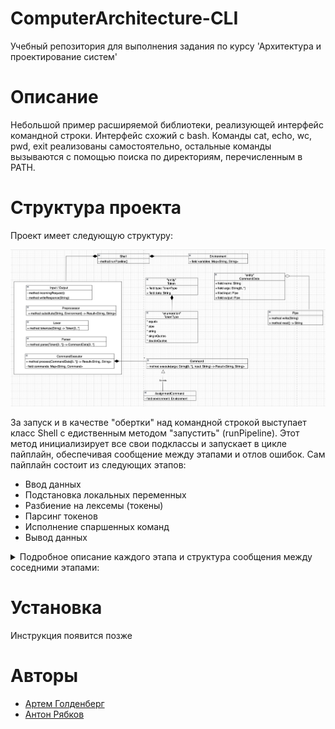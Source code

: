 # ComputerArchitecture-CLI
Учебный репозитория для выполнения задания по курсу 'Архитектура и проектирование систем'

# Описание
Небольшой пример расширяемой библиотеки, реализующей интерфейс командной строки. Интерфейс схожий с bash. Команды cat, echo, wc, pwd, exit реализованы самостоятельно, остальные команды вызываются с помощью поиска по директориям, перечисленным в PATH.

# Структура проекта
Проект имеет следующую структуру:

![alt text](/Diagrams/CLIArchitecture.png)

За запуск и в качествe "обертки" над командной строкой выступает класс Shell c едиственным методом "запустить" (runPipeline). Этот метод инициализирует все свои подклассы и запускает в цикле пайплайн, обеспечивая сообщение между этапами и отлов ошибок. Сам пайплайн состоит из следующих этапов:

* Ввод данных
* Подстановка локальных переменных
* Разбиение на лексемы (токены)
* Парсинг токенов
* Исполнение спаршенных команд
* Вывод данных

<details><summary>Подробное описание каждого этапа и структура сообщения между соседними этапами:</summary><br>
  <details open><summary>1. Ввод данных</summary><br>
    <p>
      Обеспечивается классом Input/Output, который разделяет ответственность так же и за вывод. За ввод данных отвечает метод incomingRequest, который возвращает прочитанную строку (одну).
    </p>
    <p>
      <b>Note</b>: Класс не разделен на два, так как IO может содержать в себе более сложную логику, общую и для ввода и для вывода данных. Например, вывод может осуществляться по ssh или сразу в udp-socket в переводом из bid-endian в little-endian... Подобные особенности предполагается инкапсулировать в один класс Input/Output, а не дублировать в каждом из классов Input и Output.
    </p>
  </details>
  <details open><summary>2. Подстановка локальных переменных</summary><br>
    <p>
      Обеспечивается классом Preprocessor, а конкретно его единственным методом substitute. Этот метод принимает строку из класса Input/Output, а так же представителя класса Environment, в котором хранятся все известные переменные. В соответствии с содержимым класса Environment, метод substitute подставляет все локальные переменные.
    </p>
    <p>
      Переменная в строке выглядит следующим образом: сначала символ '$', а потом без пробелов и символов '$' еще сколько-то символов, которые и считаются названием переменной. Если подстрока, начанающаяся с символа '$', окружена одинарными или двойными кавычками, то парсер не считает ее переменной и подстановка не производится. В ином случае Preprocessor будет считать такую подстроку переменной и в случае отсутствия ее в классе Environment, вернет обшибку (Result c текстом ошибки).
    </p>
    <p>
      <b>Note</b>: Данная процедура происходит до токенизации, чтобы, например, корректно определять одним токеном такие команды как $A$B, где A="p", B="wd".
    </p>
  </details>
  <details open><summary>2-3. Сообщение между этапом 2 и 3</summary><br>
    <p>
      Осуществляется с помощью обертки Result<String, String>, которая возвращается Preprocessor'ом и обрабатывается классом Shell. При возврате ошибки подстановки исполнение пайплайна останавливается и ошибка передавется в Input/Output для уведомления пользователя. При корректном завершении работы Preprocessor'а строка из Result передается в класс Lexer.
    </p>
  </details>
  <details open><summary>3. Разбиение на лексемы (токены)</summary><br>
    <p>
      Обеспечивается классом Lexer, а конкретно методом tokenize, принимающим строку из Preprocessor и возвращающим очередь(массив) структур типа Token (описаны ниже).
    </p>
    <p>
      <b>Note</b>: Ошибок этот модуль возвращать не может.
    </p>
  </details>
  <details open><summary>3-4. Сообщение между этапом 3 и 4</summary><br>
    <p>
      Осуществляется с помощью списка специальных структур под названием Token. Каждый объект типа Token имеет два поля: тип и строку-содержание.
    </p>
    <p>
      <b>Note</b>: Добавление новых фич в синтаксис командной строки потребует как добавления новых типов, так и изменения классов Lexer и Parser. Однако такая зависимость необходима, так как позволяет разделить анализ сырой строки и ее лексем.
    </p>
  </details>
  <details open><summary>4. Парсинг токенов</summary><br>
    <p>
      Обеспечивается классом Parser, а конкретно методом parse, который принимает на вход список структур типа Token и возвращает список структур типа CommandData. При обработке предполагается, что у каждой команды есть название, аргументы, входной и выходной потоки. В случае, если парсинг не удался, то возвращается пустой массив (лучше бы Result::None!).
    </p>
    <p>
      <b>Note</b>: Входные потоки реализованы с помощью абстракции на случай будущего распараллеливания. Предполагается, что эти потоки будут использоваться только для установки очередности исполнения команд, но не для передачи хитрых аргументов и костылей и т.д.
    </p>
  </details>
  <details open><summary>4-5. Сообщение между этапом 3 и 4</summary><br>
    <p>
      Осуществляется с помощью списка структур типа CommandData, который возвращается Parser'ом и обрабатывается классом Shell (проверка, что не пустой). При возврате ошибки подстановки исполнение пайплайна останавливается и ошибка передавется в Input/Output для уведомления пользователя. При корректном завершении работы Parser'а значение из Result передается в класс CommandExecutor.
    </p>
    <p>
      <b>Note</b>: Не обязательно в поле команды писать реальное название команды. Важно, чтобы обработчик этой команды в CommandExecutor был забинжен на данное название.
    </p>
  </details>
  <details open><summary>5. Исполнение спаршенных команд</summary><br>
    <p>
      Обеспечивается классом CommandExecutor, который принимает на вход список команд типа CommandData, а вернет Result<String, String>. Для исполнения команд используется специальное отображение CommandExecutor::command, которое названию команды сопоставляет обработчик.
    </p>
    <p>
      <b>Note</b>: если хочется как-то влиять на какие-либо объекты извне (например на environment), то в обработчик нужно захардкодить адрес при инициализации класса Shell.<br>
      <b>Note</b>: есть забинженное название ошибки _EXIT, его возвращать кастомным реализациям нельзя.
    </p>
  </details>
  <details open><summary>6. Вывод данных</summary><br>
    <p>
      Обеспечивается классом Input/Output, а конкретно методом writeResponce, который приниммает строку, которую нужно вывести. Эта строка передается классом Shell после обработки одного из этапов пайплайна.
    </p>
  </details>
</details>

# Установка
Инструкция появится позже

# Авторы
* [Артем Голденберг](https://github.com/Artem-Goldenberg)
* [Антон Рябков](https://github.com/Contramund)
